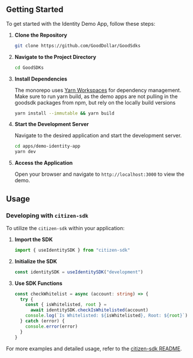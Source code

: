 ## Getting Started

To get started with the Identity Demo App, follow these steps:

1. **Clone the Repository**

   ```bash
   git clone https://github.com/GoodDollar/GoodSdks
   ```

2. **Navigate to the Project Directory**

   ```bash
   cd GoodSDKs
   ```

3. **Install Dependencies**

   The monorepo uses [Yarn Workspaces](https://yarnpkg.com/features/workspaces) for dependency management.
   Make sure to run yarn build, as the demo apps are not pulling in the goodsdk packages from npm, but rely on the locally build versions

   ```bash
   yarn install --immutable && yarn build
   ```

4. **Start the Development Server**

   Navigate to the desired application and start the development server.

   ```bash
   cd apps/demo-identity-app
   yarn dev
   ```

5. **Access the Application**

   Open your browser and navigate to `http://localhost:3000` to view the demo.

## Usage

### Developing with `citizen-sdk`

To utilize the `citizen-sdk` within your application:

1. **Import the SDK**

   ```typescript file.tsx
   import { useIdentitySDK } from "citizen-sdk"
   ```

2. **Initialize the SDK**

   ```typescript file.tsx
   const identitySDK = useIdentitySDK("development")
   ```

3. **Use SDK Functions**

   ```typescript file.tsx
   const checkWhitelist = async (account: string) => {
     try {
       const { isWhitelisted, root } =
         await identitySDK.checkIsWhitelisted(account)
       console.log(`Is Whitelisted: ${isWhitelisted}, Root: ${root}`)
     } catch (error) {
       console.error(error)
     }
   }
   ```

For more examples and detailed usage, refer to the [citizen-sdk README](packages/citizen-sdk/README.md).
